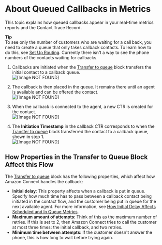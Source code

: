 # About Queued Callbacks in Metrics<a name="about-queued-callbacks"></a>

This topic explains how queued callbacks appear in your real\-time metrics reports and the Contact Trace Record\.

**Tip**  
To see only the number of customers who are waiting for a call back, you need to create a queue that only takes callback contacts\. To learn how to do this, see [Set Up Routing](connect-queues.md)\. Currently there isn't a way to see the phone numbers of the contacts waiting for callbacks\.

1. Callbacks are initiated when the [Transfer to queue](transfer-to-queue.md) block transfers the initial contact to a callback queue\.  
![\[Image NOT FOUND\]](http://docs.aws.amazon.com/connect/latest/adminguide/images/queued-callback-flow-callback-initiation.png)

1. The callback is then placed in the queue\. It remains there until an agent is available and can be offered the contact\.  
![\[Image NOT FOUND\]](http://docs.aws.amazon.com/connect/latest/adminguide/images/rtm-callback-in-queue.png)

1. When the callback is connected to the agent, a new CTR is created for the contact\.  
![\[Image NOT FOUND\]](http://docs.aws.amazon.com/connect/latest/adminguide/images/ctr-diagram.png)

1. The **Initiation Timestamp** in the callback CTR corresponds to when the [Transfer to queue](transfer-to-queue.md) block transferred the contact to a callback queue, shown in step 1\.  
![\[Image NOT FOUND\]](http://docs.aws.amazon.com/connect/latest/adminguide/images/ctr-callback-initiation-timestamp.png)

## How Properties in the Transfer to Queue Block Affect this Flow<a name="transfer-to-queue-properties"></a>

The [Transfer to queue](transfer-to-queue.md) block has the following properties, which affect how Amazon Connect handles the callback:
+ **Initial delay**: This property affects when a callback is put in queue\. Specify how much time has to pass between a callback contact being initiated in the contact flow, and the customer being put in queue for the next available agent\. For more information, see [How Initial Delay Affects Scheduled and In Queue Metrics](scheduled-vs-inqueue.md)\. 
+ **Maximum amount of attempts**: Think of this as the maximum number of retries\. If this is set to 2, then Amazon Connect tries to call the customer at most three times: the initial callback, and two retries\. 
+ **Minimum time between attempts**: If the customer doesn't answer the phone, this is how long to wait before trying again\. 